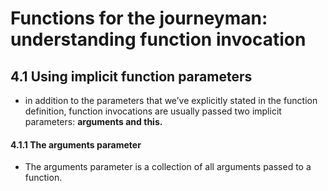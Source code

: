 # Functions for the journeyman: understanding function invocation
## 4.1 Using implicit function parameters
* in addition to the parameters that we’ve explicitly stated in the function definition, function invocations are usually passed two implicit parameters: **arguments and this.**
#### 4.1.1 The arguments parameter
* The arguments parameter is a collection of all arguments passed to a function.

######

## 
####
######

## 
####
######

## 
####
######
